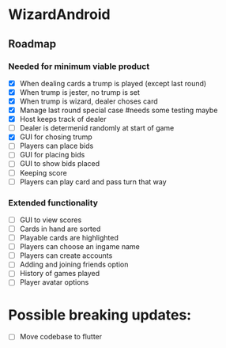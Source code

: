 # WizardAndroid

## Roadmap
### Needed for minimum viable product
- [X] When dealing cards a trump is played (except last round)
- [X] When trump is jester, no trump is set
- [X] When trump is wizard, dealer choses card
 - [X] Manage last round special case #needs some testing maybe
 - [X] Host keeps track of dealer
 - [ ] Dealer is determenid randomly at start of game
 - [X] GUI for chosing trump
- [ ] Players can place bids
 - [ ] GUI for placing bids
 - [ ] GUI to show bids placed
- [ ] Keeping score
- [ ] Players can play card and pass turn that way

### Extended functionality
- [ ] GUI to view scores
- [ ] Cards in hand are sorted
- [ ] Playable cards are highlighted
- [ ] Players can choose an ingame name
- [ ] Players can create accounts
 - [ ] Adding and joining friends option
- [ ] History of games played
- [ ] Player avatar options

# Possible breaking updates:
- [ ] Move codebase to flutter

